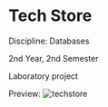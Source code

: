 # Tech Store

Discipline: Databases 

2nd Year, 2nd Semester

Laboratory project

Preview:
![techstore](https://user-images.githubusercontent.com/101259596/169695741-4dc45741-506e-458a-b55c-c2b1aa30161a.png)
